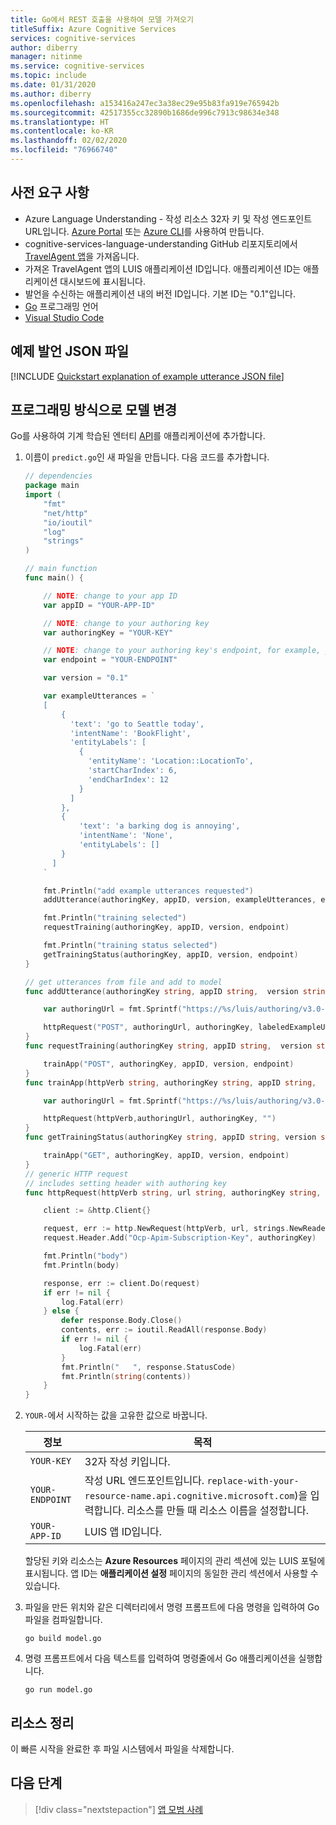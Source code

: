 ```yaml
---
title: Go에서 REST 호출을 사용하여 모델 가져오기
titleSuffix: Azure Cognitive Services
services: cognitive-services
author: diberry
manager: nitinme
ms.service: cognitive-services
ms.topic: include
ms.date: 01/31/2020
ms.author: diberry
ms.openlocfilehash: a153416a247ec3a38ec29e95b83fa919e765942b
ms.sourcegitcommit: 42517355cc32890b1686de996c7913c98634e348
ms.translationtype: HT
ms.contentlocale: ko-KR
ms.lasthandoff: 02/02/2020
ms.locfileid: "76966740"
---
```

## <a name="prerequisites"></a>사전 요구 사항

* Azure Language Understanding - 작성 리소스 32자 키 및 작성 엔드포인트 URL입니다. [Azure Portal](../luis-how-to-azure-subscription.md#create-resources-in-the-azure-portal) 또는 [Azure CLI](../luis-how-to-azure-subscription.md#create-resources-in-azure-cli)를 사용하여 만듭니다.
* cognitive-services-language-understanding GitHub 리포지토리에서 [TravelAgent 앱](https://github.com/Azure-Samples/cognitive-services-language-understanding/blob/master/documentation-samples/quickstarts/change-model/TravelAgent.json)을 가져옵니다.
* 가져온 TravelAgent 앱의 LUIS 애플리케이션 ID입니다. 애플리케이션 ID는 애플리케이션 대시보드에 표시됩니다.
* 발언을 수신하는 애플리케이션 내의 버전 ID입니다. 기본 ID는 "0.1"입니다.
* [Go](https://golang.org/) 프로그래밍 언어
* [Visual Studio Code](https://code.visualstudio.com/)

## <a name="example-utterances-json-file"></a>예제 발언 JSON 파일

[!INCLUDE [Quickstart explanation of example utterance JSON file](get-started-get-model-json-example-utterances.md)]

## <a name="change-model-programmatically"></a>프로그래밍 방식으로 모델 변경

Go를 사용하여 기계 학습된 엔터티 [API](https://aka.ms/luis-apim-v3-authoring)를 애플리케이션에 추가합니다.

1. 이름이 `predict.go`인 새 파일을 만듭니다. 다음 코드를 추가합니다.

    ```go
    // dependencies
    package main
    import (
        "fmt"
        "net/http"
        "io/ioutil"
        "log"
        "strings"
    )

    // main function
    func main() {

        // NOTE: change to your app ID
        var appID = "YOUR-APP-ID"

        // NOTE: change to your authoring key
        var authoringKey = "YOUR-KEY"

        // NOTE: change to your authoring key's endpoint, for example, your-resource-name.api.cognitive.microsoft.com
        var endpoint = "YOUR-ENDPOINT"

        var version = "0.1"

        var exampleUtterances = `
        [
            {
              'text': 'go to Seattle today',
              'intentName': 'BookFlight',
              'entityLabels': [
                {
                  'entityName': 'Location::LocationTo',
                  'startCharIndex': 6,
                  'endCharIndex': 12
                }
              ]
            },
            {
                'text': 'a barking dog is annoying',
                'intentName': 'None',
                'entityLabels': []
            }
          ]
        `

        fmt.Println("add example utterances requested")
        addUtterance(authoringKey, appID, version, exampleUtterances, endpoint)

        fmt.Println("training selected")
        requestTraining(authoringKey, appID, version, endpoint)

        fmt.Println("training status selected")
        getTrainingStatus(authoringKey, appID, version, endpoint)
    }

    // get utterances from file and add to model
    func addUtterance(authoringKey string, appID string,  version string, labeledExampleUtterances string, endpoint string){

        var authoringUrl = fmt.Sprintf("https://%s/luis/authoring/v3.0-preview/apps/%s/versions/%s/examples", endpoint, appID, version)

        httpRequest("POST", authoringUrl, authoringKey, labeledExampleUtterances)
    }
    func requestTraining(authoringKey string, appID string,  version string, endpoint string){

        trainApp("POST", authoringKey, appID, version, endpoint)
    }
    func trainApp(httpVerb string, authoringKey string, appID string,  version string, endpoint string){

        var authoringUrl = fmt.Sprintf("https://%s/luis/authoring/v3.0-preview/apps/%s/versions/%s/train", endpoint, appID, version)

        httpRequest(httpVerb,authoringUrl, authoringKey, "")
    }
    func getTrainingStatus(authoringKey string, appID string, version string, endpoint string){

        trainApp("GET", authoringKey, appID, version, endpoint)
    }
    // generic HTTP request
    // includes setting header with authoring key
    func httpRequest(httpVerb string, url string, authoringKey string, body string){

        client := &http.Client{}

        request, err := http.NewRequest(httpVerb, url, strings.NewReader(body))
        request.Header.Add("Ocp-Apim-Subscription-Key", authoringKey)

        fmt.Println("body")
        fmt.Println(body)

        response, err := client.Do(request)
        if err != nil {
            log.Fatal(err)
        } else {
            defer response.Body.Close()
            contents, err := ioutil.ReadAll(response.Body)
            if err != nil {
                log.Fatal(err)
            }
            fmt.Println("   ", response.StatusCode)
            fmt.Println(string(contents))
        }
    }
    ```

1. `YOUR-`에서 시작하는 값을 고유한 값으로 바꿉니다.

    |정보|목적|
    |--|--|
    |`YOUR-KEY`|32자 작성 키입니다.|
    |`YOUR-ENDPOINT`| 작성 URL 엔드포인트입니다. `replace-with-your-resource-name.api.cognitive.microsoft.com`)을 입력합니다. 리소스를 만들 때 리소스 이름을 설정합니다.|
    |`YOUR-APP-ID`| LUIS 앱 ID입니다. |

    할당된 키와 리소스는 **Azure Resources** 페이지의 관리 섹션에 있는 LUIS 포털에 표시됩니다. 앱 ID는 **애플리케이션 설정** 페이지의 동일한 관리 섹션에서 사용할 수 있습니다.

1. 파일을 만든 위치와 같은 디렉터리에서 명령 프롬프트에 다음 명령을 입력하여 Go 파일을 컴파일합니다.

    ```console
    go build model.go
    ```

1. 명령 프롬프트에서 다음 텍스트를 입력하여 명령줄에서 Go 애플리케이션을 실행합니다.

    ```console
    go run model.go
    ```

## <a name="clean-up-resources"></a>리소스 정리

이 빠른 시작을 완료한 후 파일 시스템에서 파일을 삭제합니다.

## <a name="next-steps"></a>다음 단계

> [!div class="nextstepaction"]
> [앱 모범 사례](../luis-concept-best-practices.md)